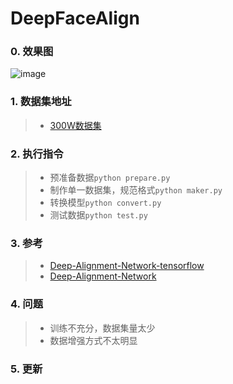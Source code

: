 # DeepFaceAlign 

### 0. 效果图  
![image](https://github.com/shen1994/DeepFaceAlign/raw/master/show/DeepFaceAlign.jpg)  

### 1. 数据集地址  
> * [300W数据集](https://ibug.doc.ic.ac.uk/resources/facial-point-annotations/)

### 2. 执行指令  
> * 预准备数据`python prepare.py`  
> * 制作单一数据集，规范格式`python maker.py`  
> * 转换模型`python convert.py`  
> * 测试数据`python test.py`

### 3. 参考  
> * [Deep-Alignment-Network-tensorflow](https://github.com/mariolew/Deep-Alignment-Network-tensorflow)  
> * [Deep-Alignment-Network](https://github.com/JWSunny/Deep-Alignment-Network)

### 4. 问题  
> * 训练不充分，数据集量太少  
> * 数据增强方式不太明显

### 5. 更新  

